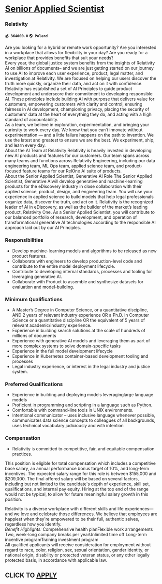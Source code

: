 # [Senior Applied Scientist](https://www.remotewlb.com/apply/senior-applied-scientist-78040)  
### Relativity  
#### `💰 364000.0` `🌎 Poland`  
Are you looking for a hybrid or remote work opportunity? Are you interested in a workplace that allows for flexibility in your day? Are you ready for a workplace that provides benefits that suit your needs?  
Every year, the global justice system benefits from the insights of Relativity AI on billions of documents– and we are just getting started on our journey to use AI to improve each user experience, product, legal matter, and investigation at Relativity. We are focused on helping our users discover the truth more quickly, organize their data, and act on it with confidence.  
Relativity has established a set of AI Principles to guide product development and underscore their commitment to developing responsible AI. These principles include building AI with purpose that delivers value for customers, empowering customers with clarity and control, ensuring fairness in AI development, championing privacy, placing the security of customers’ data at the heart of everything they do, and acting with a high standard of accountability.  
As a team, we believe in exploration, experimentation, and bringing your curiosity to work every day. We know that you can’t innovate without experimentation — and a little failure happens on the path to invention. We use the latest and greatest to ensure we are the best. We experiment, ship, and learn every day.  
About the AI Team at Relativity Relativity is heavily invested in developing new AI products and features for our customers. Our team spans across many teams and functions across Relativity Engineering, including our data engineering team, ML Ops team, applied science team, and product-focused feature teams for our RelOne AI suite of products.  
About the Senior Applied Scientist, Generative AI Role The Senior Applied Scientist, Generative AIwill develop generative and machine-learning products for the eDiscovery industry in close collaboration with their applied science, product, design, and engineering team. You will use your experience in applied science to build models that help legal professionals organize data, discover the truth, and act on it. Relativity is the recognized leader of AI in eDiscovery, as well as the builder of the market’s leading product, Relativity One. As a Senior Applied Scientist, you will contribute to our balanced portfolio of research, development, and operation of transformational generative AI technologies according to the responsible AI approach laid out by our AI Principles.

### Responsibilities

  * Develop machine-learning models and algorithms to be released as new product features. 
  * Collaborate with engineers to develop production-level code and contribute to the entire model deployment lifecycle. 
  * Contribute to developing internal standards, processes and tooling for leveraging generative AI. 
  * Collaborate with Product to assemble and synthesize datasets for evaluation and model-building. 

### Minimum Qualifications

  * A Master’s Degree in Computer Science, or a quantitative discipline, AND 2 years of relevant industry experience OR a Ph.D. in Computer Science or a quantitative discipline OR the equivalent of 5 years of relevant academic/industry experience. 
  * Experience in building search solutions at the scale of hundreds of millions of documents 
  * Experience with generative AI models and leveraging them as part of more complex systems to solve domain-specific tasks 
  * Experience in the full model development lifecycle 
  * Experience in Kubernetes container-based development tooling and processes 
  * Legal industry experience, or interest in the legal industry and justice system. 

### Preferred Qualifications

  * Experience in building and deploying models leveraginglarge language models 
  * Proficient in programming and scripting in a language such as Python. 
  * Comfortable with command-line tools in UNIX environments. 
  * Intentional communicator – uses inclusive language whenever possible, communicates data science concepts to colleagues of all backgrounds, uses technical vocabulary judiciously and with intention 

### Compensation

  * Relativity is committed to competitive, fair, and equitable compensation practices. 
  
This position is eligible for total compensation which includes a competitive base salary, an annual performance bonus target of 10%, and long-term incentives. The expected salary range for this role is between $155,000 and $209,000. The final offered salary will be based on several factors, including but not limited to the candidate's depth of experience, skill set, qualifications, and internal pay equity. Hiring at the top end of the range would not be typical, to allow for future meaningful salary growth in this position.

Relativity is a diverse workplace with different skills and life experiences—and we love and celebrate those differences. We believe that employees are happiest when they're empowered to be their full, authentic selves, regardless how you identify.  
 _Benefit Highlights:_ Comprehensive health planFlexible work arrangements Two, week-long company breaks per yearUnlimited time off Long-term incentive programTraining investment program  
All qualified applicants will receive consideration for employment without regard to race, color, religion, sex, sexual orientation, gender identity, or national origin, disability or protected veteran status, or any other legally protected basis, in accordance with applicable law.  
## CLICK TO [APPLY](https://www.remotewlb.com/apply/senior-applied-scientist-78040)

